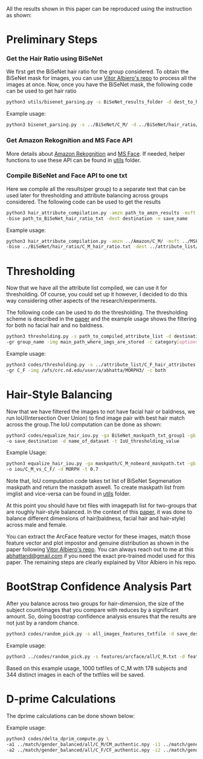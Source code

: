 All the results shown in this paper can be reproduced using the instruction as shown:

# Preliminary Steps

### Get the Hair Ratio using BiSeNet

We first get the BiSeNet hair ratio for the group considered. To obtain the BiSeNet mask for images, you can use [Vitor Albiero's repo](https://github.com/vitoralbiero/face-parsing.PyTorch) to process all the images at once. Now, once you have the BiSeNet mask, the following code can be used to get hair ratio

~~~bash
python3 utils/bisenet_parsing.py -s BiSeNet_results_folder -d dest_to_hairRatio_txt -n file_save_name
~~~

Example usage:

~~~bash
python3 bisenet_parsing.py -s ../BiSeNet/C_M/ -d ../BiSeNet/hair_ratio/ -n C_M_hair_ratio
~~~

### Get Amazon Rekognition and MS Face API

More details about [Amazon Rekognition](https://docs.aws.amazon.com/managedservices/latest/userguide/rekognition.html) and [MS Face](https://azure.microsoft.com/en-us/services/cognitive-services/face/). If needed, helper functions to use these API can be found in [utils](https://github.com/abhatta1234/Hair_Dimensions_Balancing/tree/main/utils) folder.

### Compile BiSeNet and Face API to one txt

Here we compile all the results(per group) to a separate text that can be used later for thresholding and attribute balancing across groups considered. The following code can be used to get the results

~~~bash
python3 hair_attribute_compilation.py -amzn path_to_amzn_results -msft path_to_amzn_results \
-bise path_to_BiSeNet_hair_ratio_txt -dest destination -n save_name
~~~

Example usage:
~~~bash
python3 hair_attribute_compilation.py -amzn ../Amazon/C_M/ -msft ../MSFace/API/C_M/ \
-bise ../BiSeNet/hair_ratio/C_M_hair_ratio.txt -dest ../attribute_list/ -n C_M_attribute_list
~~~

# Thresholding

Now that we have all the attribute list compiled, we can use it for thresholding. Of course, you could set up it however, I decided to do this way considering other aspects of the research/experiments.<br>

The following code can be used to do the thresholding. The thresholding scheme is described in the [paper]() and the example usage shows the filtering for both no facial hair and no baldness.

~~~bash
python3 thresholding.py -s path_to_compiled_attribute_list -d destination_to_save_txt \
-gr group_name -img main_path_where_imgs_are_stored -c category[options:beard,bald,both]
~~~
Example usage:
~~~bash
python3 codes/thresholding.py -s ../attribute_list/C_F_hair_attributes.txt -d ../thresholding_results/ \
-gr C_F -img /afs/crc.nd.edu/user/a/abhatta/MORPH3/ -c both
~~~

# Hair-Style Balancing

Now that we have filtered the images to not have facial hair or baldness, we run IoU(Intersection Over Union) to find image pair with best hair match across the group.The IoU computation can be done as shown:
~~~bash
python3 codes/equalize_hair_iou.py -ga BiSeNet_maskpath_txt_group1 -gb BiSeNet_maskpath_txt_group2 \
-o save_destination -d name_of_dataset -t IoU_thresholding_value
~~~
Example Usage:
~~~bash
python3 equalize_hair_iou.py -ga maskpath/C_M_nobeard_maskpath.txt -gb maskpath/C_F_maskpath.txt \
-o iou/C_M_vs_C_F/ -d MORPH -t 0.7
~~~
Note that, IoU computation code takes txt list of BiSeNet Segmenation maskpath and return the maskpath aswell. To create maskpath list from imglist and vice-versa can be found in [utils](https://github.com/abhatta1234/Hair_Dimensions_Balancing/tree/main/utils) folder. 

At this point you should have txt files with imagepath list for two-groups that are roughly hair-style balanced. In the context of this [paper](), it was done to balance different dimensions of hair(baldness, facial hair and hair-style) across male and female. 

You can extract the ArcFace feature vector for these images, match those feature vector and plot impostor and genuine distribution as shown in the paper following [Vitor Albiero's repo](https://github.com/vitoralbiero/face-parsing.PyTorch). You can always reach out to me at this [abhattand@gmail.com](www.gmail.com) if you need the exact pre-trained model used for this paper. The remaining steps are clearly explained by Vítor Albiero in his repo. 


# BootStrap Confidence Analysis Part

After you balance across two groups for hair-dimension, the size of the subject count/images that you compare with reduces by a significant amount. So, doing boostrap confidence analysis ensures that the results are not just by a random chance. 

~~~bash
python3 codes/random_pick.py -s all_images_features_txtfile -d save_dest -sub num_subject -img num_images -itr num_iterations
~~~

Example usage:
~~~bash
python3 ../codes/random_pick.py -s features/arcface/all/C_M.txt -d featurestxt/arcface/C_M/ -sub 178 -img 344 -itr 1000
~~~
Based on this example usage, 1000 txtfiles of C_M with 178 subjects and 344 distinct images in each of the txtfiles will be saved. 

# D-prime Calculations

The dprime calculations can be done shown below:

Example usage:
~~~bash
python3 codes/delta_dprim_compute.py \
-a1 ../match/gender_balanced/all/C_M/CM_authentic.npy -i1 ../match/gender_balanced/all/C_M/CM_impostor.npy -l1 C_M \
-a2 ../match/gender_balanced/all/C_F/CF_authentic.npy -i2 ../match/gender_balanced/all/C_F/CF_impostor.npy -l2 C_F \
~~~



